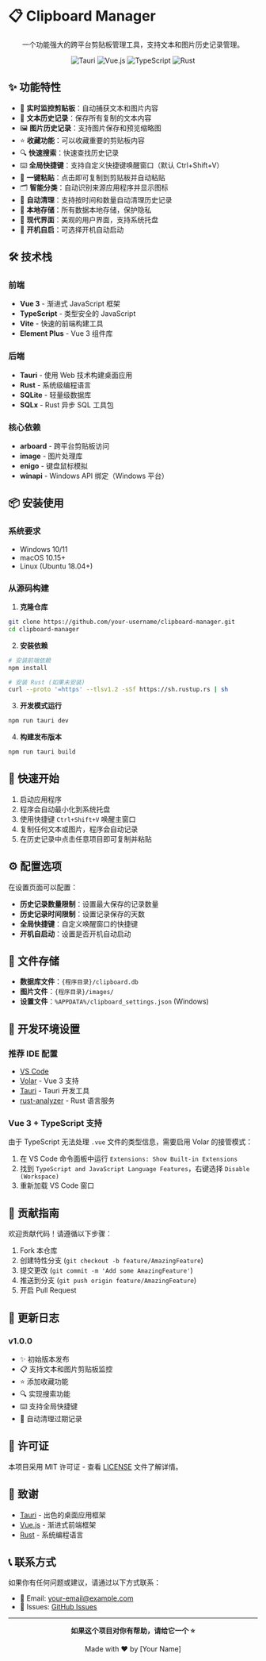 # 📋 Clipboard Manager

<div align="center">

一个功能强大的跨平台剪贴板管理工具，支持文本和图片历史记录管理。

![Tauri](https://img.shields.io/badge/Tauri-24C8D8?style=for-the-badge&logo=tauri&logoColor=white)
![Vue.js](https://img.shields.io/badge/Vue.js-4FC08D?style=for-the-badge&logo=vue.js&logoColor=white)
![TypeScript](https://img.shields.io/badge/TypeScript-007ACC?style=for-the-badge&logo=typescript&logoColor=white)
![Rust](https://img.shields.io/badge/Rust-000000?style=for-the-badge&logo=rust&logoColor=white)

</div>

## ✨ 功能特性

- 🔄 **实时监控剪贴板**：自动捕获文本和图片内容
- 📝 **文本历史记录**：保存所有复制的文本内容
- 🖼️ **图片历史记录**：支持图片保存和预览缩略图
- ⭐ **收藏功能**：可以收藏重要的剪贴板内容
- 🔍 **快速搜索**：快速查找历史记录
- ⌨️ **全局快捷键**：支持自定义快捷键唤醒窗口（默认 Ctrl+Shift+V）
- 🚀 **一键粘贴**：点击即可复制到剪贴板并自动粘贴
- 🗂️ **智能分类**：自动识别来源应用程序并显示图标
- 🧹 **自动清理**：支持按时间和数量自动清理历史记录
- 💾 **本地存储**：所有数据本地存储，保护隐私
- 🎨 **现代界面**：美观的用户界面，支持系统托盘
- 🔧 **开机自启**：可选择开机自动启动

## 🛠️ 技术栈

### 前端
- **Vue 3** - 渐进式 JavaScript 框架
- **TypeScript** - 类型安全的 JavaScript
- **Vite** - 快速的前端构建工具
- **Element Plus** - Vue 3 组件库

### 后端
- **Tauri** - 使用 Web 技术构建桌面应用
- **Rust** - 系统级编程语言
- **SQLite** - 轻量级数据库
- **SQLx** - Rust 异步 SQL 工具包

### 核心依赖
- **arboard** - 跨平台剪贴板访问
- **image** - 图片处理库
- **enigo** - 键盘鼠标模拟
- **winapi** - Windows API 绑定（Windows 平台）

## 📦 安装使用

### 系统要求
- Windows 10/11
- macOS 10.15+
- Linux (Ubuntu 18.04+)

### 从源码构建

1. **克隆仓库**
```bash
git clone https://github.com/your-username/clipboard-manager.git
cd clipboard-manager
```

2. **安装依赖**
```bash
# 安装前端依赖
npm install

# 安装 Rust (如果未安装)
curl --proto '=https' --tlsv1.2 -sSf https://sh.rustup.rs | sh
```

3. **开发模式运行**
```bash
npm run tauri dev
```

4. **构建发布版本**
```bash
npm run tauri build
```

## 🚀 快速开始

1. 启动应用程序
2. 程序会自动最小化到系统托盘
3. 使用快捷键 `Ctrl+Shift+V` 唤醒主窗口
4. 复制任何文本或图片，程序会自动记录
5. 在历史记录中点击任意项目即可复制并粘贴

## ⚙️ 配置选项

在设置页面可以配置：

- **历史记录数量限制**：设置最大保存的记录数量
- **历史记录时间限制**：设置记录保存的天数
- **全局快捷键**：自定义唤醒窗口的快捷键
- **开机自启动**：设置是否开机自动启动

## 📁 文件存储

- **数据库文件**：`{程序目录}/clipboard.db`
- **图片文件**：`{程序目录}/images/`
- **设置文件**：`%APPDATA%/clipboard_settings.json` (Windows)

## 🔧 开发环境设置

### 推荐 IDE 配置

- [VS Code](https://code.visualstudio.com/)
- [Volar](https://marketplace.visualstudio.com/items?itemName=Vue.volar) - Vue 3 支持
- [Tauri](https://marketplace.visualstudio.com/items?itemName=tauri-apps.tauri-vscode) - Tauri 开发工具
- [rust-analyzer](https://marketplace.visualstudio.com/items?itemName=rust-lang.rust-analyzer) - Rust 语言服务

### Vue 3 + TypeScript 支持

由于 TypeScript 无法处理 `.vue` 文件的类型信息，需要启用 Volar 的接管模式：

1. 在 VS Code 命令面板中运行 `Extensions: Show Built-in Extensions`
2. 找到 `TypeScript and JavaScript Language Features`，右键选择 `Disable (Workspace)`
3. 重新加载 VS Code 窗口

## 🤝 贡献指南

欢迎贡献代码！请遵循以下步骤：

1. Fork 本仓库
2. 创建特性分支 (`git checkout -b feature/AmazingFeature`)
3. 提交更改 (`git commit -m 'Add some AmazingFeature'`)
4. 推送到分支 (`git push origin feature/AmazingFeature`)
5. 开启 Pull Request

## 📝 更新日志

### v1.0.0
- ✨ 初始版本发布
- 📋 支持文本和图片剪贴板监控
- ⭐ 添加收藏功能
- 🔍 实现搜索功能
- ⌨️ 支持全局快捷键
- 🧹 自动清理过期记录

## 📄 许可证

本项目采用 MIT 许可证 - 查看 [LICENSE](LICENSE) 文件了解详情。

## 🙏 致谢

- [Tauri](https://tauri.app/) - 出色的桌面应用框架
- [Vue.js](https://vuejs.org/) - 渐进式前端框架
- [Rust](https://www.rust-lang.org/) - 系统编程语言

## 📞 联系方式

如果你有任何问题或建议，请通过以下方式联系：

- 📧 Email: your-email@example.com
- 🐛 Issues: [GitHub Issues](https://github.com/your-username/clipboard-manager/issues)

---

<div align="center">

**如果这个项目对你有帮助，请给它一个 ⭐**

Made with ❤️ by [Your Name]

</div>
